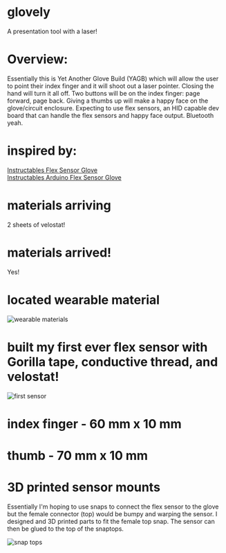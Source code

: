 # glovely
A presentation tool with a laser!

# Overview:
Essentially this is Yet Another Glove Build (YAGB) which will allow the user to point their index finger and it will shoot out a laser pointer.  Closing the hand will turn it all off.  Two buttons will be on the index finger: page forward, page back.  Giving a thumbs up will make a happy face on the glove/circuit enclosure.  Expecting to use flex sensors, an HID capable dev board that can handle the flex sensors and happy face output.  Bluetooth yeah.  

# inspired by:  
[Instructables Flex Sensor Glove](https://www.instructables.com/id/Flex-Sensor-Glove/)  
[Instructables Arduino Flex Sensor Glove](https://www.instructables.com/id/Arduino-Flex-Sensor-Glove/)

# materials arriving
2 sheets of velostat!

# materials arrived!  
Yes!

# located wearable material
![wearable materials](/images/wearableGear.jpg)

# built my first ever flex sensor with Gorilla tape, conductive thread, and velostat!
![first sensor](/images/firstvelostatflexsensor.jpg)

# index finger - 60 mm x 10 mm
# thumb - 70 mm x 10 mm

# 3D printed sensor mounts
Essentially I'm hoping to use snaps to connect the flex sensor to the glove
but the female connector (top) would be bumpy and warping the sensor.  I
designed and 3D printed parts to fit the female top snap.  The sensor can
then be glued to the top of the snaptops.

![snap tops](/images/snap-mounts.jpg)
